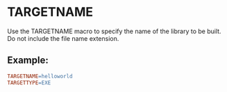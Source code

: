 # TARGETNAME
Use the TARGETNAME macro to specify the name of the library to be built. Do not include the file name extension.

## Example:
``` Makefile
TARGETNAME=helloworld
TARGETTYPE=EXE
```